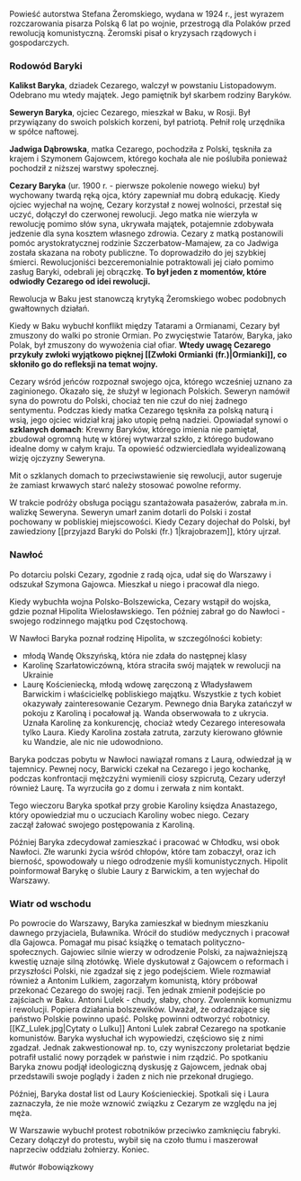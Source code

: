 Powieść autorstwa Stefana Żeromskiego, wydana w 1924 r., jest wyrazem rozczarowania pisarza Polską 6 lat po wojnie, przestrogą dla Polaków przed rewolucją komunistyczną. Żeromski pisał o kryzysach rządowych i gospodarczych.

### Rodowód Baryki
**Kalikst Baryka**, dziadek Cezarego, walczył w powstaniu Listopadowym. Odebrano mu wtedy majątek. Jego pamiętnik był skarbem rodziny Baryków.

**Seweryn Baryka**, ojciec  Cezarego, mieszkał w Baku, w Rosji. Był przywiązany do swoich polskich korzeni, był patriotą. Pełnił rolę urzędnika w spółce naftowej.

**Jadwiga Dąbrowska**, matka Cezarego, pochodziła z Polski, tęskniła za krajem i Szymonem Gajowcem, którego kochała ale nie poślubiła ponieważ pochodził z niższej warstwy społecznej.


**Cezary Baryka** (ur. 1900 r. - pierwsze pokolenie nowego wieku) był wychowany twardą ręką ojca, który zapewniał mu dobrą edukację. Kiedy ojciec wyjechał na wojnę, Cezary korzystał z nowej wolności, przestał się uczyć, dołączył do czerwonej rewolucji. Jego matka nie wierzyła w rewolucję pomimo słów syna, ukrywała majątek, potajemnie zdobywała jedzenie dla syna kosztem własnego zdrowia.
Cezary z matką postanowili pomóc arystokratycznej rodzinie Szczerbatow-Mamajew, za co Jadwiga została skazana na roboty publiczne. To doprowadziło do jej szybkiej śmierci. Rewolucjoniści bezceremonialnie potraktowali jej ciało pomimo zasług Baryki, odebrali jej obrączkę. **To był jeden z momentów, które odwiodły Cezarego od idei rewolucji.**

Rewolucja w Baku jest stanowczą krytyką Żeromskiego wobec podobnych gwałtownych działań.

Kiedy w Baku wybuchł konflikt między Tatarami a Ormianami, Cezary był zmuszony do walki po stronie Ormian. Po zwycięstwie Tatarów, Baryka, jako Polak, był zmuszony do wywożenia ciał ofiar. **Wtedy uwagę Cezarego przykuły zwłoki wyjątkowo pięknej [[Zwłoki Ormianki (fr.)|Ormianki]], co skłoniło go do refleksji na temat wojny.** 

Cezary wśród jeńców rozpoznał swojego ojca, którego wcześniej uznano za zaginionego. Okazało się, że służył w legionach Polskich. Seweryn namówił syna do powrotu do Polski, chociaż ten nie czuł do niej żadnego sentymentu. Podczas kiedy matka Cezarego tęskniła za polską naturą i wsią, jego ojciec widział kraj jako utopię pełną nadziei. Opowiadał synowi o **szklanych domach**:
Krewny Baryków, którego imienia nie pamiętał, zbudował ogromną hutę w której wytwarzał szkło, z którego budowano idealne domy w całym kraju. Ta opowieść odzwierciedlała wyidealizowaną wizję ojczyzny Seweryna.

Mit o szklanych domach to przeciwstawienie się rewolucji, autor sugeruje że zamiast krwawych starć należy stosować powolne reformy.

W trakcie podróży obsługa pociągu szantażowała pasażerów, zabrała m.in. walizkę Seweryna. Seweryn umarł zanim dotarli do Polski i został pochowany w pobliskiej miejscowości. Kiedy Cezary dojechał do Polski, był zawiedziony [[przyjazd Baryki do Polski (fr.) 1|krajobrazem]], który ujrzał.

### Nawłoć
Po dotarciu polski Cezary, zgodnie z radą ojca, udał się do Warszawy i odszukał Szymona Gajowca. Mieszkał u niego i pracował dla niego.

Kiedy wybuchła wojna Polsko-Bolszewicka, Cezary wstąpił do wojska, gdzie poznał Hipolita Wielosławskiego. Ten później zabrał go do Nawłoci - swojego rodzinnego majątku pod Częstochową.

W Nawłoci Baryka poznał rodzinę Hipolita, w szczególności kobiety:
- młodą Wandę Okszyńską, która nie zdała do następnej klasy
- Karolinę Szarłatowiczówną, która straciła swój majątek w rewolucji na Ukrainie
- Laurę Kościeniecką, młodą wdowę zaręczoną z Władysławem Barwickim i właścicielkę pobliskiego majątku.
Wszystkie z tych kobiet okazywały zainteresowanie Cezarym. Pewnego dnia Baryka zatańczył w pokoju z Karoliną i pocałował ją. Wanda obserwowała to z ukrycia. Uznała Karolinę za konkurencję, chociaż wtedy Cezarego interesowała tylko Laura. Kiedy Karolina została zatruta, zarzuty kierowano głównie ku Wandzie, ale nic nie udowodniono.

Baryka podczas pobytu w Nawłoci nawiązał romans z Laurą, odwiedzał ją w tajemnicy. Pewnej nocy, Barwicki czekał na Cezarego i jego kochankę, podczas konfrontacji mężczyźni wymienili ciosy szpicrutą, Cezary uderzył również Laurę. Ta wyrzuciła go z domu i zerwała z nim kontakt.

Tego wieczoru Baryka spotkał przy grobie Karoliny księdza Anastazego, który opowiedział mu o uczuciach Karoliny wobec niego. Cezary zaczął żałować swojego postępowania z Karoliną.

Później Baryka zdecydował zamieszkać i pracować w Chłodku, wsi obok Nawłoci. Złe warunki życia wśród chłopów, które tam zobaczył, oraz ich bierność, spowodowały u niego odrodzenie myśli komunistycznych. Hipolit poinformował Barykę o ślubie Laury z Barwickim, a ten wyjechał do Warszawy.

### Wiatr od wschodu
Po powrocie do Warszawy, Baryka zamieszkał w biednym mieszkaniu dawnego przyjaciela, Buławnika. Wrócił do studiów medycznych i pracował dla Gajowca. Pomagał mu pisać książkę o tematach polityczno-społecznych. Gajowiec silnie wierzy w odrodzenie Polski, za najważniejszą kwestię uznaje silną złotówkę. Wiele dyskutował z Gajowcem o reformach i przyszłości Polski, nie zgadzał się z jego podejściem.
Wiele rozmawiał również a Antonim Lulkiem, zagorzałym komunistą, który próbował przekonać Cezarego do swojej racji. Ten jednak zmienił podejście po zajściach w Baku.
Antoni Lulek - chudy, słaby, chory. Zwolennik komunizmu i rewolucji. Popiera działania bolszewików. Uważał, że odradzające się państwo Polskie powinno upaść. Polskę powinni odtworzyć robotnicy.
[[KZ_Lulek.jpg|Cytaty o Lulku]]
Antoni Lulek zabrał Cezarego na spotkanie komunistów.  Baryka wysłuchał ich wypowiedzi, częściowo się z nimi zgadzał. Jednak zakwestionował np. to, czy wyniszczony proletariat będzie potrafił ustalić nowy porządek w państwie i nim rządzić. Po spotkaniu Baryka znowu podjął ideologiczną dyskusję z Gajowcem, jednak obaj przedstawili swoje poglądy i żaden z nich nie przekonał drugiego.

Później, Baryka dostał list od Laury Kościenieckiej. Spotkali się i Laura zaznaczyła, że nie może wznowić związku z Cezarym ze względu na jej męża.

W Warszawie wybuchł protest robotników przeciwko zamknięciu fabryki. Cezary dołączył do protestu, wybił się na czoło tłumu i maszerował naprzeciw oddziału żołnierzy. Koniec.



#utwór #obowiązkowy



